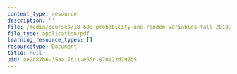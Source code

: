 ```yaml
---
content_type: resource
description: ''
file: /media/courses/18-600-probability-and-random-variables-fall-2019/ae2d87b635aa7611e65c970a23d292b5_MIT18_600F19_lec8.pdf
file_type: application/pdf
learning_resource_types: []
resourcetype: Document
title: null
uid: ae2d87b6-35aa-7611-e65c-970a23d292b5
---
```

